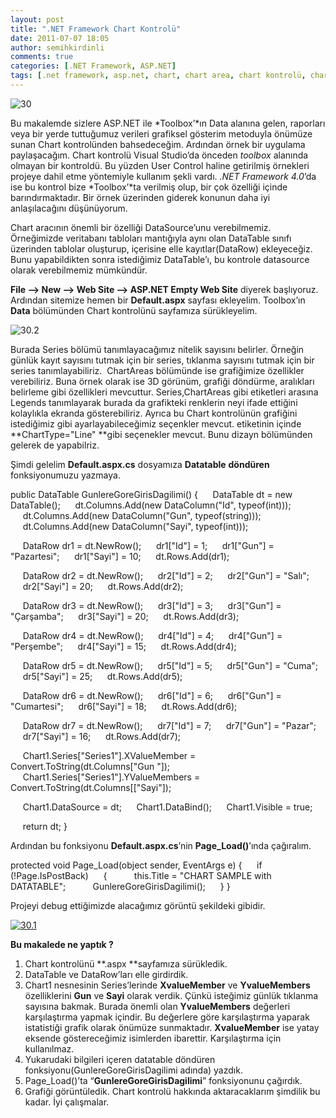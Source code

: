```yaml
---
layout: post
title: ".NET Framework Chart Kontrolü"
date: 2011-07-07 18:05
author: semihkirdinli
comments: true
categories: [.NET Framework, ASP.NET]
tags: [.net framework, asp.net, chart, chart area, chart kontrolü, chartarea, data mining, DataRow, dataset, DataTable, Series, visual studio 2010]
---
```

![](http://semihkirdinli.files.wordpress.com/2011/11/30.png "30")

Bu makalemde sizlere ASP.NET ile *Toolbox’*ın Data alanına gelen, raporları veya bir yerde tuttuğumuz verileri grafiksel gösterim metoduyla önümüze sunan Chart kontrolünden bahsedeceğim. Ardından örnek bir uygulama paylaşacağım. Chart kontrolü Visual Studio’da önceden *toolbox* alanında olmayan bir kontroldü. Bu yüzden User Control haline getirilmiş örnekleri projeye dahil etme yöntemiyle kullanım şekli vardı. *.NET Framework 4.0*’da ise bu kontrol bize *Toolbox’*ta verilmiş olup, bir çok özelliği içinde barındırmaktadır. Bir örnek üzerinden giderek konunun daha iyi anlaşılacağını düşünüyorum.

Chart aracının önemli bir özelliği DataSource’unu verebilmemiz. Örneğimizde veritabanı tabloları mantığıyla aynı olan DataTable sınıfı üzerinden tablolar oluşturup, içerisine elle kayıtlar(DataRow) ekleyeceğiz. Bunu yapabildikten sonra istediğimiz DataTable’ı, bu kontrole datasource olarak verebilmemiz mümkündür.

**File --&gt; New --&gt; Web Site --&gt; ASP.NET Empty Web Site** diyerek başlıyoruz. Ardından sitemize hemen bir **Default.aspx** sayfası ekleyelim. Toolbox’ın **Data** bölümünden Chart kontrolünü sayfamıza sürükleyelim.

![](http://semihkirdinli.files.wordpress.com/2011/11/30-2.png "30.2")

Burada Series bölümü tanımlayacağımız nitelik sayısını belirler. Örneğin günlük kayıt sayısını tutmak için bir series, tıklanma sayısını tutmak için bir series tanımlayabiliriz.  ChartAreas bölümünde ise grafiğimize özellikler verebiliriz. Buna örnek olarak ise 3D görünüm, grafiği döndürme, aralıkları belirleme gibi özellikleri mevcuttur. Series,ChartAreas gibi etiketleri arasına Legends tanımlayarak burada da grafikteki renklerin neyi ifade ettiğini kolaylıkla ekranda gösterebiliriz. Ayrıca bu Chart kontrolünün grafiğini istediğimiz gibi ayarlayabileceğimiz seçenkler mevcut. etiketinin içinde **ChartType="Line" **gibi seçenekler mevcut. Bunu dizayn bölümünden gelerek de yapabilriz.

Şimdi gelelim **Default.aspx.cs** dosyamıza **Datatable** **döndüren** fonksiyonumuzu yazmaya.

public DataTable GunlereGoreGirisDagilimi()
{
&nbsp;&nbsp;&nbsp;&nbsp;&nbsp;DataTable dt = new DataTable();
&nbsp;&nbsp;&nbsp;&nbsp;&nbsp;dt.Columns.Add(new DataColumn("Id", typeof(int)));
&nbsp;&nbsp;&nbsp;&nbsp;&nbsp;dt.Columns.Add(new DataColumn("Gun", typeof(string)));
&nbsp;&nbsp;&nbsp;&nbsp;&nbsp;dt.Columns.Add(new DataColumn("Sayi", typeof(int)));

&nbsp;&nbsp;&nbsp;&nbsp;&nbsp;DataRow dr1 = dt.NewRow();
&nbsp;&nbsp;&nbsp;&nbsp;&nbsp;dr1["Id"] = 1;
&nbsp;&nbsp;&nbsp;&nbsp;&nbsp;dr1["Gun"] = "Pazartesi";
&nbsp;&nbsp;&nbsp;&nbsp;&nbsp;dr1["Sayi"] = 10;
&nbsp;&nbsp;&nbsp;&nbsp;&nbsp;dt.Rows.Add(dr1);

&nbsp;&nbsp;&nbsp;&nbsp;&nbsp;DataRow dr2 = dt.NewRow();
&nbsp;&nbsp;&nbsp;&nbsp;&nbsp;dr2["Id"] = 2;
&nbsp;&nbsp;&nbsp;&nbsp;&nbsp;dr2["Gun"] = "Salı";
&nbsp;&nbsp;&nbsp;&nbsp;&nbsp;dr2["Sayi"] = 20;
&nbsp;&nbsp;&nbsp;&nbsp;&nbsp;dt.Rows.Add(dr2);

&nbsp;&nbsp;&nbsp;&nbsp;&nbsp;DataRow dr3 = dt.NewRow();
&nbsp;&nbsp;&nbsp;&nbsp;&nbsp;dr3["Id"] = 3;
&nbsp;&nbsp;&nbsp;&nbsp;&nbsp;dr3["Gun"] = "Çarşamba";
&nbsp;&nbsp;&nbsp;&nbsp;&nbsp;dr3["Sayi"] = 20;
&nbsp;&nbsp;&nbsp;&nbsp;&nbsp;dt.Rows.Add(dr3);

&nbsp;&nbsp;&nbsp;&nbsp;&nbsp;DataRow dr4 = dt.NewRow();
&nbsp;&nbsp;&nbsp;&nbsp;&nbsp;dr4["Id"] = 4;
&nbsp;&nbsp;&nbsp;&nbsp;&nbsp;dr4["Gun"] = "Perşembe";
&nbsp;&nbsp;&nbsp;&nbsp;&nbsp;dr4["Sayi"] = 15;
&nbsp;&nbsp;&nbsp;&nbsp;&nbsp;dt.Rows.Add(dr4);

&nbsp;&nbsp;&nbsp;&nbsp;&nbsp;DataRow dr5 = dt.NewRow();
&nbsp;&nbsp;&nbsp;&nbsp;&nbsp;dr5["Id"] = 5;
&nbsp;&nbsp;&nbsp;&nbsp;&nbsp;dr5["Gun"] = "Cuma";
&nbsp;&nbsp;&nbsp;&nbsp;&nbsp;dr5["Sayi"] = 25;
&nbsp;&nbsp;&nbsp;&nbsp;&nbsp;dt.Rows.Add(dr5);

&nbsp;&nbsp;&nbsp;&nbsp;&nbsp;DataRow dr6 = dt.NewRow();
&nbsp;&nbsp;&nbsp;&nbsp;&nbsp;dr6["Id"] = 6;
&nbsp;&nbsp;&nbsp;&nbsp;&nbsp;dr6["Gun"] = "Cumartesi";
&nbsp;&nbsp;&nbsp;&nbsp;&nbsp;dr6["Sayi"] = 18;
&nbsp;&nbsp;&nbsp;&nbsp;&nbsp;dt.Rows.Add(dr6);

&nbsp;&nbsp;&nbsp;&nbsp;&nbsp;DataRow dr7 = dt.NewRow();
&nbsp;&nbsp;&nbsp;&nbsp;&nbsp;dr7["Id"] = 7;
&nbsp;&nbsp;&nbsp;&nbsp;&nbsp;dr7["Gun"] = "Pazar";
&nbsp;&nbsp;&nbsp;&nbsp;&nbsp;dr7["Sayi"] = 16;
&nbsp;&nbsp;&nbsp;&nbsp;&nbsp;dt.Rows.Add(dr7);

&nbsp;&nbsp;&nbsp;&nbsp;&nbsp;Chart1.Series["Series1"].XValueMember = Convert.ToString(dt.Columns["Gun "]);
&nbsp;&nbsp;&nbsp;&nbsp;&nbsp;Chart1.Series["Series1"].YValueMembers = Convert.ToString(dt.Columns[["Sayi"]);

&nbsp;&nbsp;&nbsp;&nbsp;&nbsp;Chart1.DataSource = dt;
&nbsp;&nbsp;&nbsp;&nbsp;&nbsp;Chart1.DataBind();
&nbsp;&nbsp;&nbsp;&nbsp;&nbsp;Chart1.Visible = true;

&nbsp;&nbsp;&nbsp;&nbsp;&nbsp;return dt;
}

Ardından bu fonksiyonu **Default.aspx.cs**’nin **Page_Load()**’ında çağıralım.

protected void Page_Load(object sender, EventArgs e)
{
&nbsp;&nbsp;&nbsp;&nbsp;&nbsp;if (!Page.IsPostBack)
&nbsp;&nbsp;&nbsp;&nbsp;&nbsp;{
&nbsp;&nbsp;&nbsp;&nbsp;&nbsp;&nbsp;&nbsp;&nbsp;&nbsp;&nbsp;this.Title = "CHART SAMPLE with DATATABLE";
&nbsp;&nbsp;&nbsp;&nbsp;&nbsp;&nbsp;&nbsp;&nbsp;&nbsp;&nbsp;GunlereGoreGirisDagilimi();
&nbsp;&nbsp;&nbsp;&nbsp;&nbsp;}
}

Projeyi debug ettiğimizde alacağımız görüntü şekildeki gibidir.

<a href="http://semihkirdinli.files.wordpress.com/2011/11/30-1.png">![](http://semihkirdinli.files.wordpress.com/2011/11/30-1.png "30.1")</a>

**Bu makalede ne yaptık ?**


1.  Chart kontrolünü **.aspx **sayfamıza sürükledik.
2.  DataTable ve DataRow’ları elle girdirdik.
3.  Chart1 nesnesinin Series’lerinde **XvalueMember** ve **YvalueMembers** özelliklerini **Gun** ve **Sayi** olarak verdik. Çünkü isteğimiz günlük tıklanma sayısına bakmak. Burada önemli olan **YvalueMembers** değerleri karşılaştırma yapmak içindir. Bu değerlere göre karşılaştırma yaparak istatistiği grafik olarak önümüze sunmaktadır. **XvalueMember** ise yatay eksende göstereceğimiz isimlerden ibarettir. Karşılaştırma için kullanılmaz.
4.  Yukarudaki bilgileri içeren datatable döndüren fonksiyonu(GunlereGoreGirisDagilimi adında) yazdık.
5.  Page_Load()’ta “**GunlereGoreGirisDagilimi**” fonksiyonunu çağırdık.
6.  Grafiği görüntüledik.
Chart kontrolü hakkında aktaracaklarım şimdilik bu kadar. İyi çalışmalar.
